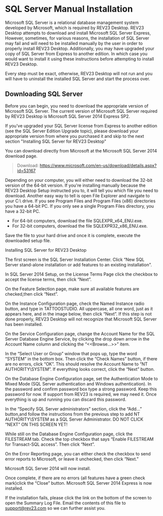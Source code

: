 # SQL Server Manual Installation

Microsoft SQL Server is a relational database management system developed by Microsoft, which is required by REV23 Desktop. REV23 Desktop attempts to download and install Microsoft SQL Server Express, However, sometimes, for various reasons, the installation of SQL Server may fail and will need to be installed manually by the user in order to properly install REV23 Desktop. Additionally, you may have upgraded your copy of SQL Server from Express to another edition. In which case you would want to install it using these instructions before attempting to install REV23 Desktop.

Every step must be exact, otherwise, REV23 Desktop will not run and you will have to uninstall the installed SQL Server and start the process over.

## Downloading SQL Server

Before you can begin, you need to download the appropriate version of Microsoft SQL Server. The current version of Microsoft SQL Server required by REV23 Desktop is Microsoft SQL Server 2014 Express SP2.

If you've upgraded your SQL Server license from Express to another edition (see the SQL Server Edition Upgrade topic), please download your appropriate version from where you purchased it and skip to the next section "Installing SQL Server for REV23 Desktop"

You can download directly from Microsoft at the Microsoft SQL Server 2014 download page.

> Download: https://www.microsoft.com/en-us/download/details.aspx?id=53167

Depending on your computer, you will either need to download the 32-bit version of the 64-bit version. If you're installing manually because the REV23 Desktop Setup instructed you to, it will tell you which file you need to download. Another easy way to tell is open File Explorer and navigate to your C:\ drive. If you see Program Files and Program Files (x86) directories you have a 64-bit PC. If you only see a single Program Files directory, you have a 32-bit PC.

+ For 64-bit computers, download the file SQLEXPR_x64_ENU.exe.
+ For 32-bit computers, download the file SQLEXPR32_x86_ENU.exe.

Save the file to your hard drive and once it is complete, execute the downloaded setup file.

Installing SQL Server for REV23 Desktop

The first screen is the SQL Server Installation Center. Click “New SQL Server stand-alone installation or add features to an existing installation".

In SQL Server 2014 Setup, on the License Terms Page click the checkbox to accept the license terms, then click “Next”.

On the Feature Selection page, make sure all available features are checked,then click “Next”.

On the Instance Configuration page, check the Named Instance radio button, and type in TATTOOSTUDIO. All uppercase, all one word, just as it appears here, and in the image below, then click “Next”. If this step is not done properly, REV23 Desktop will not recognize that Microsoft SQL Server has been installed.

On the Service Configuration page, change the Account Name for the SQL Server Database Engine Service, by clicking the drop down arrow in the Account Name column and clicking the “<<Browse…>>” item.

In the “Select User or Group” window that pops up, type the word “SYSTEM” in the bottom box. Then click the “Check Names” button, if there are no errors, click “OK”. This should resolve the Account Name to “NT AUTHORITY\SYSTEM”. If everything looks correct, click the “Next” button.

On the Database Engine Configuration page, set the Authentication Mode to Mixed Mode (SQL Server authentication and Windows authentication). In the password and confirm password box type a strong password. Keep this password for now. If support from REV23 is required, we may need it. Once everything is up and running you can discard this password.

In the “Specify SQL Server administrators” section, click the “Add…” button,and follow the instructions from the previous step to add NT AUTHORITY\SYSTEM as a SQL Server Administrator. DO NOT CLICK “NEXT” ON THIS SCREEN YET!

While still on the Database Engine Configuration page, click the FILESTREAM tab. Check the top checkbox that says “Enable FILESTREAM for Transact-SQL access”. Then click “Next”.

On the Error Reporting page, you can either check the checkbox to send error reports to Microsoft, or leave it unchecked, then click “Next.”

Microsoft SQL Server 2014 will now install.

Once complete, if there are no errors (all features have a green check mark)click the “Close” button. Microsoft SQL Server 2014 Express is now installed.

If the installation fails, please click the link on the bottom of the screen to open the Summary Log File. Email the contents of this file to support@rev23.com so we can further assist you.


